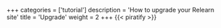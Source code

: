 +++
categories = ['tutorial']
description = 'How to upgrade your Relearn site'
title = 'Upgrade'
weight = 2
+++
{{< piratify >}}